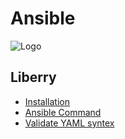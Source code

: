 # Ansible
![Logo](https://upload.wikimedia.org/wikipedia/commons/thumb/2/24/Ansible_logo.svg/256px-Ansible_logo.svg.png)

## Liberry 
 - [Installation](https://github.com/DekBaCom/Ansible/blob/main/Install.md)
 - [Ansible Command](https://github.com/DekBaCom/Ansible/blob/main/Command.md)
 - [Validate YAML syntex](https://www.yamllint.com/)
 
